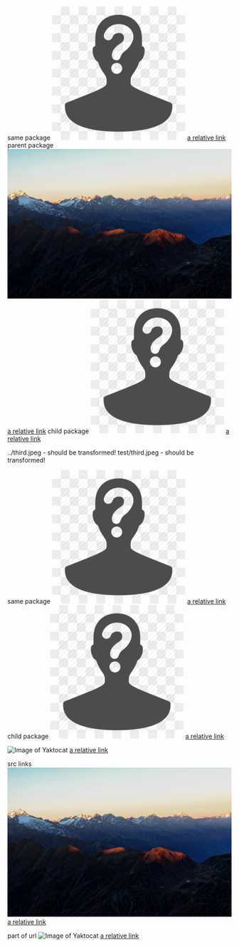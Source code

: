 same package 
![Image of Yaktocat](./129-1295793_agent-anonymous-incognito-private-secret-unknown-anonymous-person-icon.png)
[a relative link](./129-1295793_agent-anonymous-incognito-private-secret-unknown-anonymous-person-icon.png)
parent package
![Image of Yaktocat](../third.jpeg)
[a relative link](../third.jpeg)
child package
![Image of Yaktocat](./new/129-1295793_agent-anonymous-incognito-private-secret-unknown-anonymous-person-icon.png)
[a relative link](./new/129-1295793_agent-anonymous-incognito-private-secret-unknown-anonymous-person-icon.png)

../third.jpeg - should be transformed!
test/third.jpeg - should be transformed!


same package 
![Image of Yaktocat](129-1295793_agent-anonymous-incognito-private-secret-unknown-anonymous-person-icon.png)
[a relative link](129-1295793_agent-anonymous-incognito-private-secret-unknown-anonymous-person-icon.png)
child package
![Image of Yaktocat](new/129-1295793_agent-anonymous-incognito-private-secret-unknown-anonymous-person-icon.png)
[a relative link](new/129-1295793_agent-anonymous-incognito-private-secret-unknown-anonymous-person-icon.png)


![Image of Yaktocat](dsfghfd)
[a relative link](dsfghfd)

src links
![Image of Yaktocat](https://github.com/RytisT/for-testing-purposes/blob/master/third.jpeg)
[a relative link](https://github.com/RytisT/for-testing-purposes/blob/master/third.jpeg)

part of url
![Image of Yaktocat](raw.githubusercontent.com/RytisT/for-testing-purposes/master/third.jpeg)
[a relative link](www.raw.githubusercontent.com/RytisT/for-testing-purposes/master/third.jpeg)
